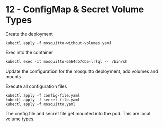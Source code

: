 # 12 - ConfigMap & Secret Volume Types

Create the deployment

    kubectl apply -f mosquitto-without-volumes.yaml

Exec into the container

    kubectl exec -it mosquitto-6564db7cb5-lrlql -- /bin/sh

Update the configuration for the mosquitto deployment, add volumes and mounts

Execute all configuration files

    kubectl apply -f config-file.yaml
    kubectl apply -f secret-file.yaml
    kubectl apply -f mosquitto.yaml


The config file and secret file get mounted into the pod.
This are local volume types.
